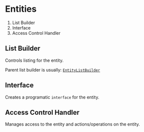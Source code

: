 # Entities

1. List Builder
2. Interface
3. Access Control Handler

## List Builder

Controls listing for the entity.

Parent list builder is usually: [`EntityListBuilder`](https://github.com/drupal/drupal/blob/8.0.x/core/lib/Drupal/Core/Entity/EntityListBuilder.php)

## Interface

Creates a programatic `interface` for the entity.

## Access Control Handler

Manages access to the entity and actions/operations on the entity.
